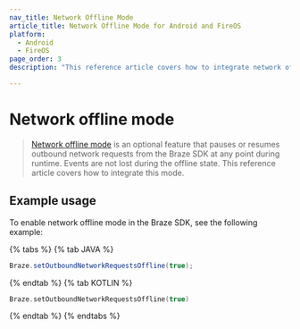 ```yaml
---
nav_title: Network Offline Mode
article_title: Network Offline Mode for Android and FireOS
platform: 
  - Android
  - FireOS
page_order: 3
description: "This reference article covers how to integrate network offline mode for your Android or FireOS application."

---
```


# Network offline mode

> [Network offline mode](https://braze-inc.github.io/braze-android-sdk/kdoc/braze-android-sdk/com.braze/-braze/-companion/outbound-network-requests-offline.html?query=var%20outboundNetworkRequestsOffline:%20Boolean) is an optional feature that pauses or resumes outbound network requests from the Braze SDK at any point during runtime. Events are not lost during the offline state. This reference article covers how to integrate this mode.

## Example usage

To enable network offline mode in the Braze SDK, see the following example:

{% tabs %}
{% tab JAVA %}

```java
Braze.setOutboundNetworkRequestsOffline(true);
```

{% endtab %}
{% tab KOTLIN %}

```kotlin
Braze.setOutboundNetworkRequestsOffline(true)
```

{% endtab %}
{% endtabs %}

[1]: https://braze-inc.github.io/braze-android-sdk/kdoc/braze-android-sdk/com.braze/-braze/-companion/outbound-network-requests-offline.html?query=var%20outboundNetworkRequestsOffline:%20Boolean
